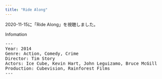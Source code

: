 ```yaml
---
title: "Ride Along"
---
```

2020-11-15に「Ride Along」を視聴しました。

Infomation
<pre>
---
Year: 2014
Genre: Action, Comedy, Crime
Director: Tim Story
Actors: Ice Cube, Kevin Hart, John Leguizamo, Bruce McGill
Production: Cubevision, Rainforest Films
---
</pre>